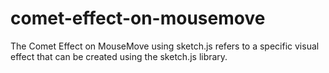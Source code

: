 # comet-effect-on-mousemove
The Comet Effect on MouseMove using sketch.js refers to a specific visual effect that can be created using the sketch.js library. 
